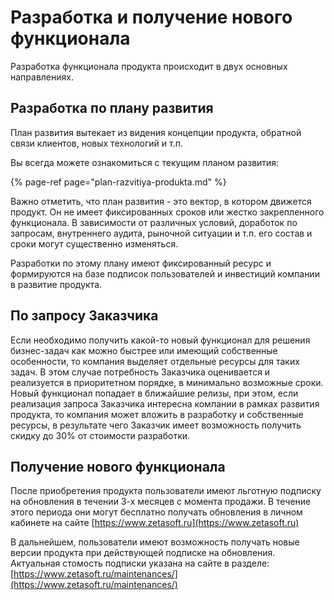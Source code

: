 # Разработка и получение нового функционала

Разработка функционала продукта происходит в двух основных направлениях.

## Разработка по плану развития

План развития вытекает из видения концепции продукта, обратной связи клиентов, новых технологий и т.п.

Вы всегда можете ознакомиться с текущим планом развития:

{% page-ref page="plan-razvitiya-produkta.md" %}

Важно отметить, что план развития - это вектор, в котором движется продукт. Он не имеет фиксированных сроков или жестко закрепленного функционала. В зависимости от различных условий, доработок по запросам, внутреннего аудита, рыночной ситуации и т.п. его состав и сроки могут существенно изменяться.

Разработки по этому плану имеют фиксированный ресурс и формируются на базе подписок пользователей и инвестиций компании в развитие продукта.

## По запросу Заказчика

Если необходимо получить какой-то новый функционал для решения бизнес-задач как можно быстрее или имеющий собственные особенности, то компания выделяет отдельные ресурсы для таких задач. В этом случае потребность Заказчика оценивается и реализуется в приоритетном порядке, в минимально возможные сроки. Новый функционал попадает в ближайшие релизы, при этом, если реализация запроса Заказчика интересна компании в рамках развития продукта, то компания может вложить в разработку и собственные ресурсы, в результате чего Заказчик имеет возможность получить скидку до 30% от стоимости разработки.

## Получение нового функционала

После приобретения продукта пользователи имеют льготную подписку на обновления в течении 3-х месяцев с момента продажи. В течение этого периода они могут бесплатно получать обновления в личном кабинете на сайте [https://www.zetasoft.ru](https://www.zetasoft.ru)

В дальнейшем, пользователи имеют возможность получать новые версии продукта при действующей подписке на обновления. Актуальная стомость подписки указана на сайте в разделе: [https://www.zetasoft.ru/maintenances/](https://www.zetasoft.ru/maintenances/)

